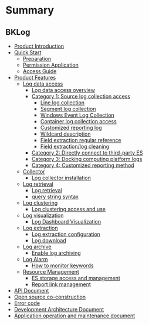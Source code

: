 # Summary

## BKLog
* [Product Introduction](UserGuide/Intro/README.md)
* [Quick Start]()
     * [Preparation](UserGuide/QuickStart/prepare.md)
     * [Permission Application](UserGuide/QuickStart/perm.md)
     * [Access Guide](UserGuide/QuickStart/guideline_log.md)
* [Product Features]()
     * [Log data access]()
         * [Log data access overview](UserGuide/ProductFeatures/integrations-logs/logs_overview.md)
         * [Category 1: Source log collection access]()
             * [Line log collection](UserGuide/ProductFeatures/integrations-logs/simple_log_collection.md)
             * [Segment log collection](UserGuide/ProductFeatures/integrations-logs/fullregex_log_collection.md)
             * [Windows Event Log Collection](UserGuide/ProductFeatures/integrations-logs/win_event_log_collection.md)
             * [Container log collection access](UserGuide/ProductFeatures/integrations-logs/container_log_collection.md)
             * [Customized reporting log](UserGuide/ProductFeatures/integrations-logs/push_log_collection.md)
             * [Wildcard description](UserGuide/ProductFeatures/integrations-logs/wildcard.md)
             * [Field extraction regular reference](UserGuide/ProductFeatures/integrations-logs/regex_example.md)
             * [Field extraction/log cleaning](UserGuide/ProductFeatures/integrations-logs/log_simple_format.md)
         * [Category 2: Directly connect to third-party ES](UserGuide/ProductFeatures/integrations-logs/third_es.md)
         * [Category 3: Docking computing platform logs](UserGuide/ProductFeatures/integrations-logs/bkdata.md)
         * [Category 4: Customized reporting method](UserGuide/ProductFeatures/integrations-logs/custom_log_push.md)
     * [Collector]()
         * [Log collector installation](UserGuide/ProductFeatures/collectors/bkunifylogbeat.md)
     * [Log retrieval]()
         * [Log retrieval](UserGuide/ProductFeatures/data-visualization/query_log.md)
         * [query string syntax](UserGuide/ProductFeatures/data-visualization/query_string.md)
     * [Log clustering]()
         * [Log clustering access and use](UserGuide/ProductFeatures/data-visualization/log_reduce.md)
     * [Log visualization]()
         * [Log Dashboard Visualization](UserGuide/ProductFeatures/data-visualization/log_dashboard.md)
     * [Log extraction]()
         * [Log extraction configuration](UserGuide/ProductFeatures/tools/log_download_manage.md)
         * [Log download](UserGuide/ProductFeatures/tools/log_download.md)
     * [Log archive]()
         * [Enable log archiving](UserGuide/ProductFeatures/tools/log_archive.md)
     * [Log Alarm]()
         * [How to monitor keywords](UserGuide/ProductFeatures/alarm-configurations/keyword_monitor.md)
     * [Resource Management]()
         * [ES storage access and management](UserGuide/ProductFeatures/resource-management/es_management.md)
         * [Report link management](UserGuide/ProductFeatures/resource-management/data_link_management.md)
* [API Document](APIDocs/zh-hans/esquery_search.md)
* [Open source co-construction](https://github.com/TencentBlueKing/bk-log)
* [Error code](../ErrorCode/log.md)
* [Development Architecture Document](Architecture/SUMMARY.md)
* [Application operation and maintenance document](Operation/SUMMARY.md)
